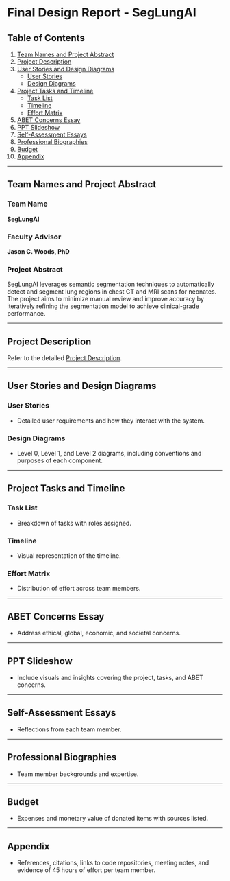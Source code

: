 # Final Design Report - SegLungAI

## Table of Contents

1. [Team Names and Project Abstract](#team-names-and-project-abstract)
2. [Project Description](#project-description)
3. [User Stories and Design Diagrams](#user-stories-and-design-diagrams)
   - [User Stories](#user-stories)
   - [Design Diagrams](#design-diagrams)
4. [Project Tasks and Timeline](#project-tasks-and-timeline)
   - [Task List](#task-list)
   - [Timeline](#timeline)
   - [Effort Matrix](#effort-matrix)
5. [ABET Concerns Essay](#abet-concerns-essay)
6. [PPT Slideshow](#ppt-slideshow)
7. [Self-Assessment Essays](#self-assessment-essays)
8. [Professional Biographies](#professional-biographies)
9. [Budget](#budget)
10. [Appendix](#appendix)

---

## Team Names and Project Abstract

### Team Name
**SegLungAI**

### Faculty Advisor
**Jason C. Woods, PhD**

### Project Abstract
SegLungAI leverages semantic segmentation techniques to automatically detect and segment lung regions in chest CT and MRI scans for neonates. The project aims to minimize manual review and improve accuracy by iteratively refining the segmentation model to achieve clinical-grade performance.

---

## Project Description
Refer to the detailed [Project Description](#).

---

## User Stories and Design Diagrams

### User Stories
- Detailed user requirements and how they interact with the system.

### Design Diagrams
- Level 0, Level 1, and Level 2 diagrams, including conventions and purposes of each component.

---

## Project Tasks and Timeline

### Task List
- Breakdown of tasks with roles assigned.

### Timeline
- Visual representation of the timeline.

### Effort Matrix
- Distribution of effort across team members.

---

## ABET Concerns Essay
- Address ethical, global, economic, and societal concerns.

---

## PPT Slideshow
- Include visuals and insights covering the project, tasks, and ABET concerns.

---

## Self-Assessment Essays
- Reflections from each team member.

---

## Professional Biographies
- Team member backgrounds and expertise.

---

## Budget
- Expenses and monetary value of donated items with sources listed.

---

## Appendix
- References, citations, links to code repositories, meeting notes, and evidence of 45 hours of effort per team member.
